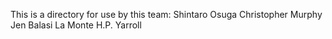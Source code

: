 This is a directory for use by this team:
Shintaro Osuga
Christopher Murphy
Jen Balasi
La Monte H.P. Yarroll
